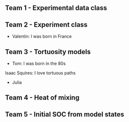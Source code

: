 ## Team 1 - Experimental data class

## Team 2 - Experiment class

- Valentin: I was born in France

## Team 3 - Tortuosity models
- Tom: I was born in the 80s

Isaac Squires: I love tortuous paths

- Julia

## Team 4 - Heat of mixing

## Team 5 - Initial SOC from model states
